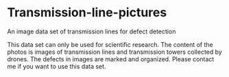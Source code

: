 # Transmission-line-pictures
An image data set of transmission lines for defect detection

This data set can only be used for scientific research.
The content of the photos is images of transmission lines and transmission towers collected by drones. 
The defects in images are marked and organized. 
Please contact me if you want to use this data set.
